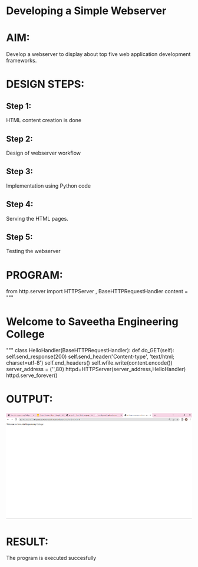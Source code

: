 # Developing a Simple Webserver

# AIM:

Develop a webserver to display about top five web application development frameworks.

# DESIGN STEPS:

## Step 1:

HTML content creation is done

## Step 2:

Design of webserver workflow

## Step 3:

Implementation using Python code

## Step 4:

Serving the HTML pages.

## Step 5:

Testing the webserver

# PROGRAM:

from http.server import HTTPServer , BaseHTTPRequestHandler
content = """
<html>
<head>
</head>
<body>
<h1>Welcome to Saveetha Engineering College</h1>
</body>
</html>
"""
class HelloHandler(BaseHTTPRequestHandler):
def do_GET(self):
self.send_response(200)
self.send_header('Content-type', 'text/html; charset=utf-8')
self.end_headers()
self.wfile.write(content.encode())
server_address = ('',80)
httpd=HTTPServer(server_address,HelloHandler)
httpd.serve_forever()



# OUTPUT:
![](simple%20web%20server.png)


# RESULT:

The program is executed succesfully
